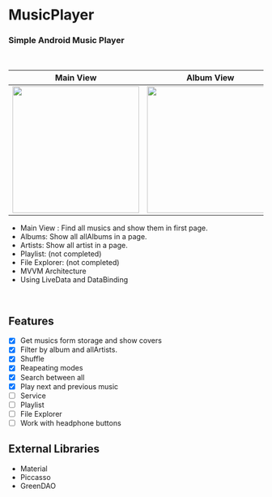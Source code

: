 # MusicPlayer

### Simple Android Music Player

<br>

| Main View | Album View | Track View |
|--|--|--|
| <img src="http://bayanbox.ir/download/6978392625462577016/Screenshot-1578396957.png" width=250px> | <img src="http://bayanbox.ir/download/6357589994024945455/Screenshot-1578396969.png" width=250px> | <img src="http://bayanbox.ir/download/824690093911830101/Screenshot-1578397010.png" width=250px> |

 - Main View :  Find all musics and show them in first page.
 - Albums: Show all allAlbums in a page.
 - Artists: Show all artist in a page.
 - Playlist: (not completed)
 - File Explorer: (not completed)
 - MVVM Architecture
 - Using LiveData and DataBinding

<br>

 ## Features
 - [x] Get musics form storage and show covers
 - [x] Filter by album and allArtists.
 - [x] Shuffle
 - [x] Reapeating modes
 - [x] Search between all
 - [x] Play next and previous music
 - [ ] Service
 - [ ] Playlist
 - [ ] File Explorer
 - [ ] Work with headphone buttons
 ## External Libraries
 - Material
 - Piccasso
 - GreenDAO
